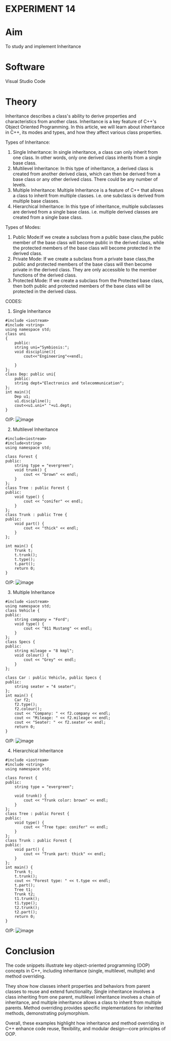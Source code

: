 # EXPERIMENT 14
# Aim 
To study and implement Inheritance
# Software
Visual Studio Code

# Theory
Inheritance describes a class's ability to derive properties and characteristics from another class. Inheritance is a key feature of C++'s Object Oriented Programming. In this article, we will learn about inheritance in C++, its modes and types, and how they affect various class properties.

Types of Inheritance:

1. Single Inheritance: In single inheritance, a class can only inherit from one class. In other words, only one derived class inherits from a single base class.
2. Multilevel Inheritance: In this type of inheritance, a derived class is created from another derived class, which can then be derived from a base class or any other derived class. There could be any number of levels.
3. Multiple Inheritance: Multiple Inheritance is a feature of C++ that allows a class to inherit from multiple classes. i.e. one subclass is derived from multiple base classes.
4. Hierarchical Inheritance: In this type of inheritance, multiple subclasses are derived from a single base class. i.e. multiple derived classes are created from a single base class.

Types of Modes:
1. Public Mode:If we create a subclass from a public base class,the public member of the base class will become public in the derived class, while the protected members of the base class will become protected in the derived class.
2. Private Mode: If we create a subclass from a private base class,the public and protected members of the base class will then become private in the derived class. They are only accessible to the member functions of the derived class.
3. Protected Mode: If we create a subclass from the Protected base class, then both public and protected members of the base class will be protected in the derived class.

CODES:

1. Single Inheritance
```
#include <iostream>
#include <string>
using namespace std;
class uni
{
    public:
    string uni="Symbiosis:";
    void discipline(){
        cout<<"Engineering"<<endl;

    }
};
class Dep: public uni{
    public:
    string dept="Electronics and telecommunication";
};
int main(){
    Dep u1;
    u1.discipline();
    cout<<u1.uni+" "+u1.dept;
}
```
O/P: ![image](https://github.com/user-attachments/assets/de57206e-b68a-4efb-a9ba-0379b073a10d)





2. Multilevel Inheritance
```
#include<iostream>
#include<string>
using namespace std;

class Forest {
public:
    string type = "evergreen";
    void trunk() {
        cout << "brown" << endl;
    }
};
class Tree : public Forest {
public:
    void type() {  
        cout << "conifer" << endl;
    }
};
class Trunk : public Tree {  
public:
    void part() {
        cout << "thick" << endl;
    }
};

int main() {
    Trunk t;  
    t.trunk();  
    t.type();
    t.part();    
    return 0;
}
```

O/P: ![image](https://github.com/user-attachments/assets/3d1e485d-2c7a-46e4-9774-3950de4828dc)




3. Multiple Inheritance
```
#include <iostream>
using namespace std;
class Vehicle {
public:
    string company = "Ford";
    void type() {
        cout << "911 Mustang" << endl;
    }
};
class Specs {
public:
    string mileage = "8 kmpl";
    void colour() {
        cout << "Grey" << endl;
    }
};

class Car : public Vehicle, public Specs {
public:
    string seater = "4 seater";
};
int main() {
    Car f2;
    f2.type();      
    f2.colour();      
    cout << "Company: " << f2.company << endl;
    cout << "Mileage: " << f2.mileage << endl;
    cout << "Seater: " << f2.seater << endl;
    return 0;
}
```

O/P: ![image](https://github.com/user-attachments/assets/84cef98e-1498-4fd5-b370-25d4538d7bba)




4. Hierarchical Inheritance
```
#include <iostream>
#include <string>
using namespace std;

class Forest {
public:
    string type = "evergreen";

    void trunk() {
        cout << "Trunk color: brown" << endl;
    }
};
class Tree : public Forest {
public:
    void type() {  
        cout << "Tree type: conifer" << endl;
    }
};
class Trunk : public Forest {
public:
    void part() {
        cout << "Trunk part: thick" << endl;
    }
};
int main() {
    Trunk t;
    t.trunk(); 
    cout << "Forest type: " << t.type << endl;  
    t.part();  
    Tree t1;
    Trunk t2;
    t1.trunk();  
    t1.type();   
    t2.trunk(); 
    t2.part();  
    return 0;
}
```

O/P: ![image](https://github.com/user-attachments/assets/56e2ddae-0fb8-4fe5-bf17-20d606ef6eef)



 
# Conclusion
The code snippets illustrate key object-oriented programming (OOP) concepts in C++, including inheritance (single, multilevel, multiple) and method overriding.

They show how classes inherit properties and behaviors from parent classes to reuse and extend functionality. Single inheritance involves a class inheriting from one parent, multilevel inheritance involves a chain of inheritance, and multiple inheritance allows a class to inherit from multiple parents. Method overriding provides specific implementations for inherited methods, demonstrating polymorphism.

Overall, these examples highlight how inheritance and method overriding in C++ enhance code reuse, flexibility, and modular design—core principles of OOP.
